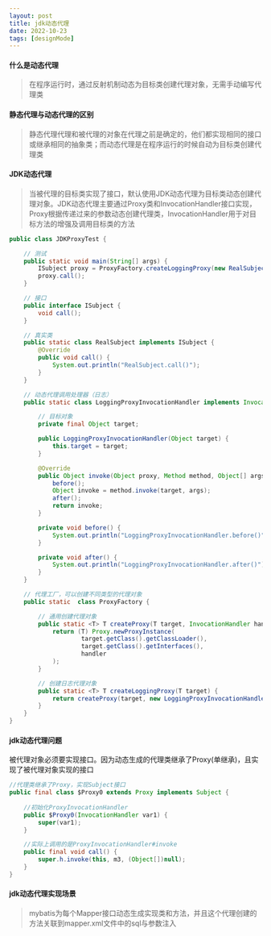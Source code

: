 ```yaml
---
layout: post
title: jdk动态代理
date: 2022-10-23
tags: [designMode]
---
```


#### 什么是动态代理
> 在程序运行时，通过反射机制动态为目标类创建代理对象，无需手动编写代理类

#### 静态代理与动态代理的区别
> 静态代理代理和被代理的对象在代理之前是确定的，他们都实现相同的接口或继承相同的抽象类；而动态代理是在程序运行的时候自动为目标类创建代理类

#### JDK动态代理
> 当被代理的目标类实现了接口，默认使用JDK动态代理为目标类动态创建代理对象。JDK动态代理主要通过Proxy类和InvocationHandler接口实现，
Proxy根据传递过来的参数动态创建代理类，InvocationHandler用于对目标方法的增强及调用目标类的方法

```java
public class JDKProxyTest {

    // 测试
    public static void main(String[] args) {
        ISubject proxy = ProxyFactory.createLoggingProxy(new RealSubject());
        proxy.call();
    }

    // 接口
    public interface ISubject {
        void call();
    }

    // 真实类
    public static class RealSubject implements ISubject {
        @Override
        public void call() {
            System.out.println("RealSubject.call()");
        }
    }

    // 动态代理调用处理器（日志）
    public static class LoggingProxyInvocationHandler implements InvocationHandler {

        // 目标对象
        private final Object target;

        public LoggingProxyInvocationHandler(Object target) {
            this.target = target;
        }

        @Override
        public Object invoke(Object proxy, Method method, Object[] args) throws Throwable {
            before();
            Object invoke = method.invoke(target, args);
            after();
            return invoke;
        }

        private void before() {
            System.out.println("LoggingProxyInvocationHandler.before()");
        }

        private void after() {
            System.out.println("LoggingProxyInvocationHandler.after()");
        }
    }

    // 代理工厂，可以创建不同类型的代理对象
    public static  class ProxyFactory {

        // 通用创建代理对象
        public static <T> T createProxy(T target, InvocationHandler handler) {
            return (T) Proxy.newProxyInstance(
                    target.getClass().getClassLoader(),
                    target.getClass().getInterfaces(),
                    handler
            );
        }

        // 创建日志代理对象
        public static <T> T createLoggingProxy(T target) {
            return createProxy(target, new LoggingProxyInvocationHandler(target));
        }
    }
}
```

#### jdk动态代理问题
被代理对象必须要实现接口。因为动态生成的代理类继承了Proxy(单继承)，且实现了被代理对象实现的接口
```java
//代理类继承了Proxy，实现Subject接口
public final class $Proxy0 extends Proxy implements Subject {
    
    //初始化ProxyInvocationHandler
    public $Proxy0(InvocationHandler var1) {
        super(var1);
    }

    //实际上调用的是ProxyInvocationHandler#invoke
    public final void call() {
        super.h.invoke(this, m3, (Object[])null);
    }
}
```

#### jdk动态代理实现场景
> mybatis为每个Mapper接口动态生成实现类和方法，并且这个代理创建的方法关联到mapper.xml文件中的sql与参数注入

